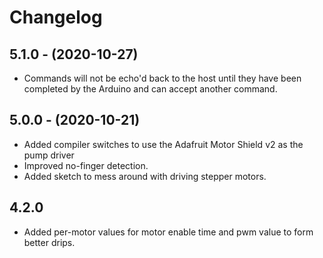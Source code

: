 # Changelog

## 5.1.0 - (2020-10-27)

* Commands will not be echo'd back to the host until they have been completed by the Arduino and can accept another command.

## 5.0.0 - (2020-10-21)

* Added compiler switches to use the Adafruit Motor Shield v2 as the pump driver
* Improved no-finger detection.
* Added sketch to mess around with driving stepper motors.

## 4.2.0

* Added per-motor values for motor enable time and pwm value to form better drips.

